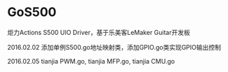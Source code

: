 # GoS500
炬力Actions S500 UIO Driver，基于乐美客LeMaker Guitar开发板

2016.02.02  添加单例S500.go地址映射类，添加GPIO.go类实现GPIO输出控制

2016.02.05  tianjia PWM.go, tianjia MFP.go, tianjia CMU.go

